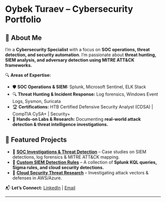 # Oybek Turaev – Cybersecurity Portfolio  

## 🔹 About Me  
I’m a **Cybersecurity Specialist** with a focus on **SOC operations, threat detection, and security automation**. I’m passionate about **threat hunting, SIEM analysis, and adversary detection using MITRE ATT&CK frameworks.**  

🔍 **Areas of Expertise:**  
- 🛡 **SOC Operations & SIEM:** Splunk, Microsoft Sentinel, ELK Stack  
- 🔍 **Threat Hunting & Incident Response:** Log forensics, Windows Event Logs, Sysmon, Suricata  
- 🏆 **Certifications:** HTB Certified Defensive Security Analyst (CDSA) | CompTIA CySA+ | Security+  
- 🚀 **Hands-on Labs & Research:** Documenting **real-world attack detection & threat intelligence investigations.**  

## 📌 Featured Projects  
- 🔹 **[SOC Investigations & Threat Detection](https://github.com/yourrepo)** – Case studies on SIEM detections, log forensics & MITRE ATT&CK mapping.  
- 🔹 **[Custom SIEM Detection Rules](https://github.com/yourrepo)** – A collection of **Splunk KQL queries, Sigma rules, and cloud security detections.**  
- 🔹 **[Cloud Security Threat Research](https://github.com/yourrepo)** – Investigating attack vectors & defenses in AWS/Azure.  

📬 **Let’s Connect:** [LinkedIn](https://linkedin.com/in/oybek-turaev) | [Email](mailto:commuter0706@gmail.com)  

---
